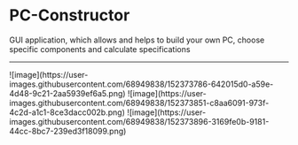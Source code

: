 # PC-Constructor
GUI application, which allows and helps to build your own PC, choose specific components and calculate specifications
<hr>
![image](https://user-images.githubusercontent.com/68949838/152373786-642015d0-a59e-4d48-9c21-2aa5939ef6a5.png)
![image](https://user-images.githubusercontent.com/68949838/152373851-c8aa6091-973f-4c2d-a1c1-8ce3dacc002b.png)
![image](https://user-images.githubusercontent.com/68949838/152373896-3169fe0b-9181-44cc-8bc7-239ed3f18099.png)
